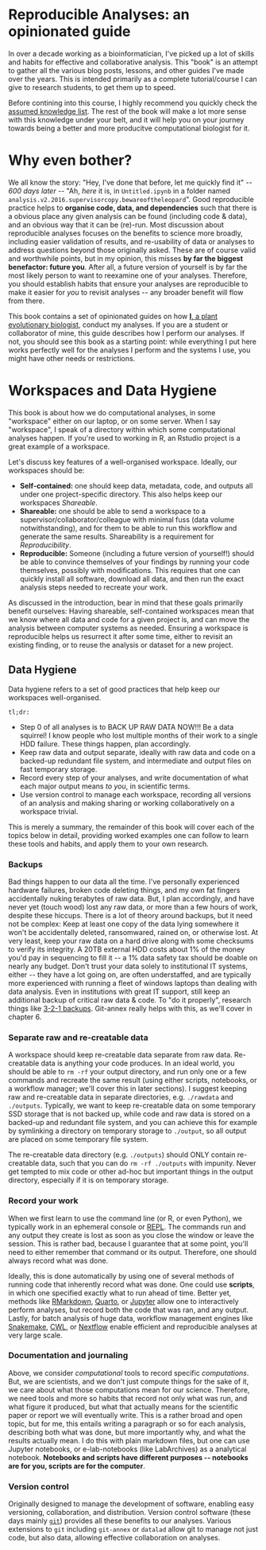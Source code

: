 # Reproducible Analyses: an opinionated guide

In over a decade working as a bioinformatician, I've picked up a lot of skills and habits for effective and collaborative analysis. This "book" is an attempt to gather all the various blog posts, lessons, and other guides I've made over the years. This is intended primarily as a complete tutorial/course I can give to research students, to get them up to speed.

Before contining into this course, I highly recommend you quickly check the [assumed knowledge list](prereq.md). The rest of the book will make a lot more sense with this knowledge under your belt, and it will help you on your journey towards being a better and more producitve computational biologist for it.


# Why even bother?

We all know the story: "Hey, I've done that before, let me quickly find it" --  *600 days later* -- "Ah, *here* it is, in `Untitled.ipynb` in a folder named `analysis.v2.2016.supervisorcopy.bewareoftheleopard`". Good reproducible practice helps to **organise code, data, and dependencies** such that there is a obvious place any given analysis can be found (including code & data), and an obvious way that it can be (re)-run. 
Most discussion about reproducible analyses focuses on the benefits to science more broadly, including easier validation of results, and re-usability of data or analyses to address questions beyond those originally asked. These are of course valid and worthwhile points, but in my opinion, this misses **by far the biggest benefactor: future you**. After all, a future version of yourself is by far the most likely person to want to reexamine one of your analyses. Therefore, you should establish habits that ensure your analyses are reproducible to make it easier for *you* to revisit analyses -- any broader benefit will flow from there.


This book contains a set of opinionated guides on how [**I**, a plant evolutionary biologist](https://kdmurray.id.au), conduct my analyses. If you are a student or collaborator of mine, this guide describes how I perform our analyses. If not, you should see this book as a starting point: while everything I put here works perfectly well for the analyses I perform and the systems I use, you might have other needs or restrictions.

# Workspaces and Data Hygiene

This book is about how we do computational analyses, in some "workspace" either on our laptop, or on some server. When I say "workspace", I speak of a directory within which some computational analyses happen. If you're used to working in R, an Rstudio project is a great example of a workspace.

Let's discuss key features of a well-organised workspace. Ideally, our workspaces should be:

- **Self-contained:** one should keep data, metadata, code, and outputs all under one project-specific directory. This also helps keep our workspaces *Shareable*.
- **Shareable:** one should be able to send a workspace to a supervisor/collaborator/colleague with minimal fuss (data volume notwithstanding), and for them to be able to run this workflow and generate the same results. Shareability is a requirement for *Reproducibility*.
- **Reproducible:** Someone (including a future version of yourself!) should be able to convince themselves of your findings by running your code themselves, possibly with modifications. This requires that one can quickly install all software, download all data, and then run the exact analysis steps needed to recreate your work.

As discussed in the introduction, bear in mind that these goals primarily benefit ourselves: Having shareable, self-contained workspaces mean that we know where all data and code for a given project is, and can move the analysis between computer systems as needed. Ensuring a workspace is reproducible helps us resurrect it after some time, either to revisit an existing finding, or to reuse the analysis or dataset for a new project.

## Data Hygiene

Data hygiene refers to a set of good practices that help keep our workspaces well-organised.

`tl;dr:`

- Step 0 of all analyses is to BACK UP RAW DATA NOW!!! Be a data squirrel! I know people who lost multiple months of their work to a single HDD failure. These things happen, plan accordingly.
- Keep raw data and output separate, ideally with raw data and code on a backed-up redundant file system, and intermediate and output files on fast temporary storage.
- Record every step of your analyses, and write documentation of what each major output means *to you*, in scientific terms.
- Use version control to manage each workspace, recording all versions of an analysis and making sharing or working collaboratively on a workspace trivial.

This is merely a summary, the remainder of this book will cover each of the topics below in detail, providing worked examples one can follow to learn these tools and habits, and apply them to your own research.

### Backups

Bad things happen to our data all the time. I've personally experienced hardware failures, broken code deleting things, and my own fat fingers accidentally nuking terabytes of raw data. But, I plan accordingly, and have never yet (touch wood) lost any raw data, or more than a few hours of work, despite these hiccups. There is a lot of theory around backups, but it need not be complex: Keep at least one copy of the data lying somewhere it won't be accidentally deleted, ransomwared, rained on, or otherwise lost. At very least, keep your raw data on a hard drive along with some checksums to verify its integrity. A 20TB external HDD costs about 1% of the money you'd pay in sequencing to fill it -- a 1% data safety tax should be doable on nearly any budget. Don't trust your data solely to institutional IT systems, either -- they have a lot going on, are often understaffed, and are typically more experienced with running a fleet of windows laptops than dealing with data analysis. Even in institutions with great IT support, still keep an additional backup of critical raw data & code. To "do it properly", research things like [3-2-1 backups](https://www.backblaze.com/blog/the-3-2-1-backup-strategy/). Git-annex really helps with this, as we'll cover in chapter 6.

### Separate raw and re-creatable data

A workspace should keep re-creatable data separate from raw data. Re-creatable data is anything your code produces. In an ideal world, you should be able to `rm -rf` your output directory, and run only one or a few commands and recreate the same result (using either scripts, notebooks, or a workflow manager; we'll cover this in later sections). I suggest keeping raw and re-creatable data in separate directories, e.g. `./rawdata` and `./outputs`. Typically, we want to keep re-creatable data on some temporary SSD storage that is not backed up, while code and raw data is stored on a backed-up and redundant file system, and you can achieve this for example by symlinking a directory on temporary storage to `./output`, so all output are placed on some temporary file system.

The re-creatable data directory (e.g. `./outputs`) should ONLY contain re-creatable data, such that you can do `rm -rf ./outputs` with impunity. Never get tempted to mix code or other ad-hoc but important things in the output directory, especially if it is on temporary storage.


### Record your work

When we first learn to use the command line (or R, or even Python), we typically work in an ephemeral console or [REPL](https://en.wikipedia.org/wiki/Read%E2%80%93eval%E2%80%93print_loop). The commands run and any output they create is lost as soon as you close the window or leave the session. This is rather bad, because I guarantee that at some point, you'll need to either remember that command or its output. Therefore, one should always record what was done.

Ideally, this is done automatically by using one of several methods of running code that inherently record what was done. One could use **scripts**, in which one specified exactly what to run ahead of time. Better yet, methods like [RMarkdown](https://rmarkdown.rstudio.com/), [Quarto](https://quarto.org/), or [Jupyter](https://jupyter.org/) allow one to interactively perform analyses, but record both the code that was ran, and any output. Lastly, for batch analysis of huge data, workflow management engines like [Snakemake](https://snakemake.readthedocs.io/), [CWL](https://www.commonwl.org/), or [Nextflow](https://www.commonwl.org/) enable efficient and reproducible analyses at very large scale.


### Documentation and journaling

Above, we consider *computational* tools to record specific *computations*. But, we are scientists, and we don't just compute things for the sake of it, we care about what those computations mean for our science. Therefore, we need tools and more so habits that record not only what was run, and what figure it produced, but what that actually means for the scientific paper or report we will eventually write. This is a rather broad and open topic, but for me, this entails writing a paragraph or so for each analysis, describing both what was done, but more importantly why, and what the results actually mean. I do this with plain markdown files, but one can use Jupyter notebooks, or e-lab-notebooks (like LabArchives) as a analytical notebook. **Notebooks and scripts have different purposes -- notebooks are for you, scripts are for the computer**.


### Version control

Originally designed to manage the development of software, enabling easy versioning, collaboration, and distribution. Version control software (these days mainly [`git`](https://git-scm.com/)) provides all these benefits to our analyses. Various extensions to `git` including `git-annex` or `datalad` allow git to manage not just code, but also data, allowing effective collaboration on analyses. 


